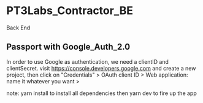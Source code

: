 # PT3Labs_Contractor_BE

Back End

## Passport with Google_Auth_2.0

In order to use Google as authentication, we need a clientID and clientSecret. visit https://console.developers.google.com
and create a new project, then click on "Credentials" > OAuth client ID > Web application: name it whatever you want >

note:
yarn install to install all dependencies
then yarn dev to fire up the app
